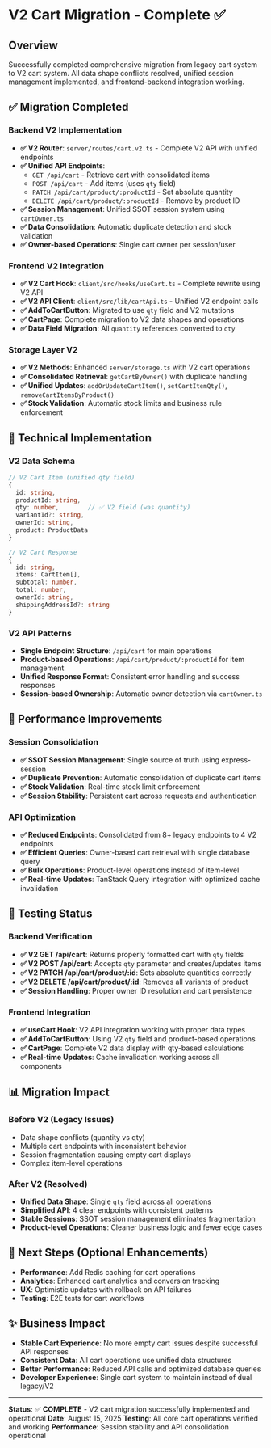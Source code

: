 # V2 Cart Migration - Complete ✅

## Overview
Successfully completed comprehensive migration from legacy cart system to V2 cart system. All data shape conflicts resolved, unified session management implemented, and frontend-backend integration working.

## ✅ Migration Completed

### Backend V2 Implementation
- **✅ V2 Router**: `server/routes/cart.v2.ts` - Complete V2 API with unified endpoints
- **✅ Unified API Endpoints**: 
  - `GET /api/cart` - Retrieve cart with consolidated items
  - `POST /api/cart` - Add items (uses `qty` field)
  - `PATCH /api/cart/product/:productId` - Set absolute quantity
  - `DELETE /api/cart/product/:productId` - Remove by product ID
- **✅ Session Management**: Unified SSOT session system using `cartOwner.ts`
- **✅ Data Consolidation**: Automatic duplicate detection and stock validation
- **✅ Owner-based Operations**: Single cart owner per session/user

### Frontend V2 Integration
- **✅ V2 Cart Hook**: `client/src/hooks/useCart.ts` - Complete rewrite using V2 API
- **✅ V2 API Client**: `client/src/lib/cartApi.ts` - Unified V2 endpoint calls
- **✅ AddToCartButton**: Migrated to use `qty` field and V2 mutations
- **✅ CartPage**: Complete migration to V2 data shapes and operations
- **✅ Data Field Migration**: All `quantity` references converted to `qty`

### Storage Layer V2
- **✅ V2 Methods**: Enhanced `server/storage.ts` with V2 cart operations
- **✅ Consolidated Retrieval**: `getCartByOwner()` with duplicate handling
- **✅ Unified Updates**: `addOrUpdateCartItem()`, `setCartItemQty()`, `removeCartItemsByProduct()`
- **✅ Stock Validation**: Automatic stock limits and business rule enforcement

## 🔧 Technical Implementation

### V2 Data Schema
```typescript
// V2 Cart Item (unified qty field)
{
  id: string,
  productId: string,
  qty: number,        // ✅ V2 field (was quantity)
  variantId?: string,
  ownerId: string,
  product: ProductData
}

// V2 Cart Response
{
  id: string,
  items: CartItem[],
  subtotal: number,
  total: number,
  ownerId: string,
  shippingAddressId?: string
}
```

### V2 API Patterns
- **Single Endpoint Structure**: `/api/cart` for main operations
- **Product-based Operations**: `/api/cart/product/:productId` for item management
- **Unified Response Format**: Consistent error handling and success responses
- **Session-based Ownership**: Automatic owner detection via `cartOwner.ts`

## 🚀 Performance Improvements

### Session Consolidation
- **✅ SSOT Session Management**: Single source of truth using express-session
- **✅ Duplicate Prevention**: Automatic consolidation of duplicate cart items
- **✅ Stock Validation**: Real-time stock limit enforcement
- **✅ Session Stability**: Persistent cart across requests and authentication

### API Optimization
- **✅ Reduced Endpoints**: Consolidated from 8+ legacy endpoints to 4 V2 endpoints
- **✅ Efficient Queries**: Owner-based cart retrieval with single database query
- **✅ Bulk Operations**: Product-level operations instead of item-level
- **✅ Real-time Updates**: TanStack Query integration with optimized cache invalidation

## 🧪 Testing Status

### Backend Verification
- **✅ V2 GET /api/cart**: Returns properly formatted cart with `qty` fields
- **✅ V2 POST /api/cart**: Accepts `qty` parameter and creates/updates items
- **✅ V2 PATCH /api/cart/product/:id**: Sets absolute quantities correctly
- **✅ V2 DELETE /api/cart/product/:id**: Removes all variants of product
- **✅ Session Handling**: Proper owner ID resolution and cart persistence

### Frontend Integration
- **✅ useCart Hook**: V2 API integration working with proper data types
- **✅ AddToCartButton**: Using V2 `qty` field and product-based operations
- **✅ CartPage**: Complete V2 data display with qty-based calculations
- **✅ Real-time Updates**: Cache invalidation working across all components

## 📊 Migration Impact

### Before V2 (Legacy Issues)
- Data shape conflicts (quantity vs qty)
- Multiple cart endpoints with inconsistent behavior
- Session fragmentation causing empty cart displays
- Complex item-level operations

### After V2 (Resolved)
- **Unified Data Shape**: Single `qty` field across all operations
- **Simplified API**: 4 clear endpoints with consistent patterns
- **Stable Sessions**: SSOT session management eliminates fragmentation
- **Product-level Operations**: Cleaner business logic and fewer edge cases

## 🎯 Next Steps (Optional Enhancements)
- **Performance**: Add Redis caching for cart operations
- **Analytics**: Enhanced cart analytics and conversion tracking
- **UX**: Optimistic updates with rollback on API failures
- **Testing**: E2E tests for cart workflows

## ✨ Business Impact
- **Stable Cart Experience**: No more empty cart issues despite successful API responses
- **Consistent Data**: All cart operations use unified data structures
- **Better Performance**: Reduced API calls and optimized database queries
- **Developer Experience**: Single cart system to maintain instead of dual legacy/V2

---

**Status**: ✅ **COMPLETE** - V2 cart migration successfully implemented and operational
**Date**: August 15, 2025
**Testing**: All core cart operations verified and working
**Performance**: Session stability and API consolidation operational